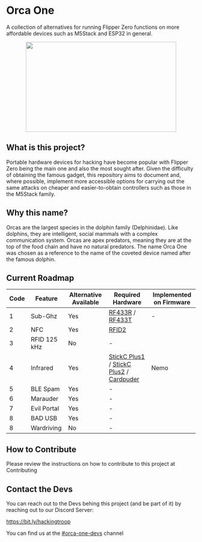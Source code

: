 # Orca One
A collection of alternatives for running Flipper Zero functions on more affordable devices such as M5Stack and ESP32 in general.
</div>
<div align="center">
<img src="https://github.com/cyberjulio/orca-one/blob/main/orca-one.png" width="400" height="240"><br>
</div>

  ## What is this project?

Portable hardware devices for hacking have become popular with Flipper Zero being the main one and also the most sought after. Given the difficulty of obtaining the famous gadget, this repository aims to document and, where possible, implement more accessible options for carrying out the same attacks on cheaper and easier-to-obtain controllers such as those in the M5Stack family.

## Why this name?

Orcas are the largest species in the dolphin family (Delphinidae). Like dolphins, they are intelligent, social mammals with a complex communication system. Orcas are apex predators, meaning they are at the top of the food chain and have no natural predators. The name Orca One was chosen as a reference to the name of the coveted device named after the famous dolphin.

## Current Roadmap

| Code | Feature | Alternative Available | Required Hardware | Implemented on Firmware |
| ---- | ------- | --------------------- | -------------------- | -------- |
| 1 | Sub-Ghz | Yes | [RF433R](https://shop.m5stack.com/products/rf-unit-433mhz-receiver-syn513r) / [RF433T](https://shop.m5stack.com/products/rf-unit-433mhz-transmitter-syn115) | -
| 2 | NFC | Yes | [RFID2](https://shop.m5stack.com/products/rfid-unit-2-ws1850s)
| 3 | RFID 125 kHz | No | -
| 4 | Infrared | Yes | [StickC Plus1](https://shop.m5stack.com/products/m5stickc-plus-esp32-pico-mini-iot-development-kit?variant=43983456764161) / [StickC Plus2](https://shop.m5stack.com/products/m5stickc-plus2-esp32-mini-iot-development-kit) / [Cardpuder](https://shop.m5stack.com/products/m5stack-cardputer-kit-w-m5stamps3) | Nemo
| 5 | BLE Spam | Yes | -
| 6 | Marauder | Yes | -
| 7 | Evil Portal | Yes | -
| 8 | BAD USB | Yes | -
| 8 | Wardriving | No | -

## How to Contribute

Please review the instructions on how to contribute to this project at Contributing

## Contact the Devs

You can reach out to the Devs behing this project (and be part of it) by reaching out to our Discord Server: 

https://bit.ly/hackingtroop

You can find us at the [#orca-one-devs](https://discord.gg/J8EGFp8HKw) channel
